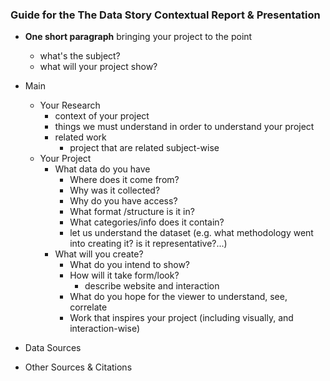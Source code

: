 ### Guide for the The Data Story Contextual Report & Presentation

- **One short paragraph** bringing your project to the point
  - what's the subject?
  - what will your project show?

- Main
  - Your Research
      - context of your project
      - things we must understand in order to understand your project
      - related work
        - project that are related subject-wise
  - Your Project
    - What data do you have
      - Where does it come from?
      - Why was it collected?
      - Why do you have access?
      - What format /structure is it in?
      - What categories/info does it contain?
      - let us understand the dataset (e.g. what methodology went into creating it? is it representative?...)
    - What will you create?
      - What do you intend to show?
      - How will it take form/look?
        - describe website and interaction
      - What do you hope for the viewer to understand, see, correlate
      - Work that inspires your project (including visually, and interaction-wise)
- Data Sources
- Other Sources & Citations
